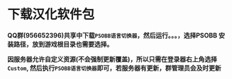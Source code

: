 # 下载汉化软件包

**QQ群(956652396)共享中下载`PSOBB语言切换器`，然后运行。。。，选择PSOBB
安装路径，放到游戏根目录也需要选择。**


 **因服务器允许自定义资源(不会强制更新覆盖)，所以只需在登录器右上角选择`Custom`, 然后执行`PSOBB语言切换器`即可，若服务器有更新，群管理员会及时更新**

